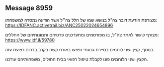 ## Message 8959

מצורפת הודעת דובר צה"ל בנושא שמו של חלל צה״ל אשר הודעה נמסרה למשפחתו: https://IDFANC.activetrail.biz/ANC25022024654896

מצורף קישור לאתר צה"ל, בו מפורסמים ומתעדכנים פרטיהם ותמונותיהם של החללים:
https://www.idf.il/59780

בנוסף, קצין ושני לוחמים בסיירת גבעתי נפצעו באורח קשה בקרב בדרום רצועת עזה.

הקצין ושני הלוחמים פונו לקבלת טיפול רפואי בבית החולים, משפחותיהם עודכנו.

